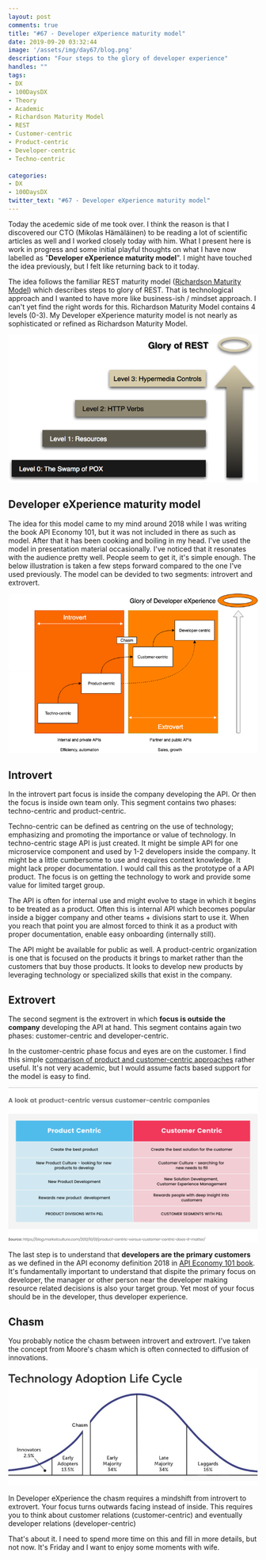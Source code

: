 ```yaml
---
layout: post
comments: true
title: "#67 - Developer eXperience maturity model"
date: 2019-09-20 03:32:44
image: '/assets/img/day67/blog.png'
description: "Four steps to the glory of developer experience"
handles: "" 
tags:
- DX 
- 100DaysDX
- Theory
- Academic
- Richardson Maturity Model
- REST
- Customer-centric
- Product-centric
- Developer-centric
- Techno-centric

categories:
- DX
- 100DaysDX
twitter_text: "#67 - Developer eXperience maturity model"
---
```


Today the acedemic side of me took over. I think the reason is that I discovered our CTO (Mikolas Hämäläinen) to be reading a lot of scientific articles as well and I worked closely today with him. What I present here is work in progress and some initial playful thoughts on what I have now labelled as "**Developer eXperience maturity model**". I might have touched the idea previously, but I felt like returning back to it today. 

The idea follows the familiar REST maturity model ([Richardson Maturity Model](https://martinfowler.com/articles/richardsonMaturityModel.html)) which describes steps to glory of REST. That is technological approach and I wanted to have more like business-ish / mindset approach. I can't yet find the right words for this. Richardson Maturity Model contains 4 levels (0-3). My Developer eXperience maturity model is not nearly as sophisticated or refined as Richardson Maturity Model.   

<img itemprop="image" src="/assets/img/day67/rest-stages.png" alt="{{site.name}}"/>

## Developer eXperience maturity model
 
The idea for this model came to my mind around 2018 while I was writing the book API Economy 101, but it was not included in there as such as model. After that it has been cooking and boiling in my head. I've used the model in presentation material occasionally. I've noticed that it resonates with the audience pretty well. People seem to get it, it's simple enough. The below illustration is taken a few steps forward compared to the one I've used previously.  The model can be devided to two segments: introvert and extrovert.  

<img itemprop="image" src="/assets/img/day67/stages.png" alt="{{site.name}}"/>

## Introvert 

In the introvert part focus is inside the company developing the API. Or then the focus is inside own team only. This segment contains two phases: techno-centric and product-centric. 

Techno-centric can be defined as centring on the use of technology; emphasizing and promoting the importance or value of technology. In techno-centric stage API is just created. It might be simple API for one microservice component and used by 1-2 developers inside the company. It might be a little cumbersome to use and requires context knowledge. It might lack proper documentation. I would call this as the prototype of a API product. The focus is on getting the technology to work and provide some value for limited target group. 

The API is often for internal use and might evolve to stage in which it begins to be treated as a product. Often this is internal API which becomes popular inside a bigger company and other teams + divisions start to use it. When you reach that point you are almost forced to think it as a product with proper documentation, enable easy onboarding (internally still).  

The API might be available for public as well. A product-centric organization is one that is focused on the products it brings to market rather than the customers that buy those products. It looks to develop new products by leveraging technology or specialized skills that exist in the company.

## Extrovert

The second segment is the extrovert in which **focus is outside the company** developing the API at hand. This segment contains again two phases: customer-centric and developer-centric. 

In the customer-centric phase focus and eyes are on the customer. I find this simple [comparison of product and customer-centric approaches](https://www.regalix.com/insights/from-product-centric-to-customer-centric-a-way-forward) rather useful. It's not very academic, but I would assume facts based support for the model is easy to find. 

<img itemprop="image" src="/assets/img/day67/product.png" alt="{{site.name}}"/>

The last step is to understand that **developers are the primary customers** as we defined in the API economy definition 2018 in [API Economy 101 book](https://www.amazon.com/API-Economy-101-Jarkko-Moilanen/dp/9528008496). It's fundamentally important to understand that dispite the primary focus on developer, the manager or other person near the developer making resource related decisions is also your target group. Yet most of your focus should be in the developer, thus developer experience. 

## Chasm

You probably notice the chasm between introvert and extrovert. I've taken the concept from Moore's chasm which is often connected to diffusion of innovations. 

<img itemprop="image" src="/assets/img/day67/adoption.jpeg" alt="{{site.name}}"/>

In Developer eXperience the chasm requires a mindshift from introvert to extrovert. Your focus turns outwards facing instead of inside. This requires you to think about customer relations (customer-centric) and eventually developer relations (developer-centric)

That's about it. I need to spend more time on this and fill in more details, but not now. It's Friday and I want to enjoy some moments with wife. 